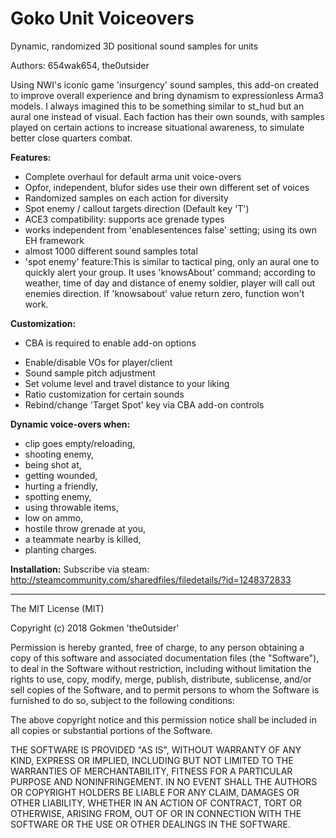 # Goko Unit Voiceovers
Dynamic, randomized 3D positional sound samples for units

Authors: 654wak654, the0utsider

Using NWI's iconic game 'insurgency' sound samples, this add-on created to improve overall experience and bring dynamism to expressionless Arma3 models. I always imagined this to be something similar to st_hud but an aural one instead of visual. Each faction has their own sounds, with samples played on certain actions to increase situational awareness, to simulate better close quarters combat.

**Features:**
- Complete overhaul for default arma unit voice-overs
- Opfor, independent, blufor sides use their own different set of voices
- Randomized samples on each action for diversity
- Spot enemy / callout targets direction (Default key 'T')
- ACE3 compatibility: supports ace grenade types
- works independent from 'enablesentences false' setting; using its own EH framework
- almost 1000 different sound samples total
- 'spot enemy' feature:This is similar to tactical ping, only an aural one to quickly alert your group. It uses 'knowsAbout' command; according to weather, time of day and distance of enemy soldier, player will call out enemies direction. If 'knowsabout' value return zero, function won't work.

**Customization:**
* CBA is required to enable add-on options
- Enable/disable VOs for player/client
- Sound sample pitch adjustment
- Set volume level and travel distance to your liking
- Ratio customization for certain sounds
- Rebind/change 'Target Spot' key via CBA add-on controls

**Dynamic voice-overs when:**
- clip goes empty/reloading,
- shooting enemy,
- being shot at,
- getting wounded,
- hurting a friendly,
- spotting enemy,
- using throwable items,
- low on ammo,
- hostile throw grenade at you,
- a teammate nearby is killed,
- planting charges.

**Installation:**
 Subscribe via steam: http://steamcommunity.com/sharedfiles/filedetails/?id=1248372833

---

The MIT License (MIT)

Copyright (c) 2018 Gokmen 'the0utsider'

Permission is hereby granted, free of charge, to any person obtaining a copy of this software and associated documentation files (the "Software"), to deal in the Software without restriction, including without limitation the rights to use, copy, modify, merge, publish, distribute, sublicense, and/or sell copies of the Software, and to permit persons to whom the Software is furnished to do so, subject to the following conditions:

The above copyright notice and this permission notice shall be included in all copies or substantial portions of the Software.

THE SOFTWARE IS PROVIDED "AS IS", WITHOUT WARRANTY OF ANY KIND, EXPRESS OR IMPLIED, INCLUDING BUT NOT LIMITED TO THE WARRANTIES OF MERCHANTABILITY, FITNESS FOR A PARTICULAR PURPOSE AND NONINFRINGEMENT. IN NO EVENT SHALL THE AUTHORS OR COPYRIGHT HOLDERS BE LIABLE FOR ANY CLAIM, DAMAGES OR OTHER LIABILITY, WHETHER IN AN ACTION OF CONTRACT, TORT OR OTHERWISE, ARISING FROM, OUT OF OR IN CONNECTION WITH THE SOFTWARE OR THE USE OR OTHER DEALINGS IN THE SOFTWARE.
